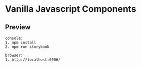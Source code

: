 # Vanilla Javascript Components

## Preview
````
console:
1. npm install
2. npm run storybook

browser:
1. http://localhost:6006/
````